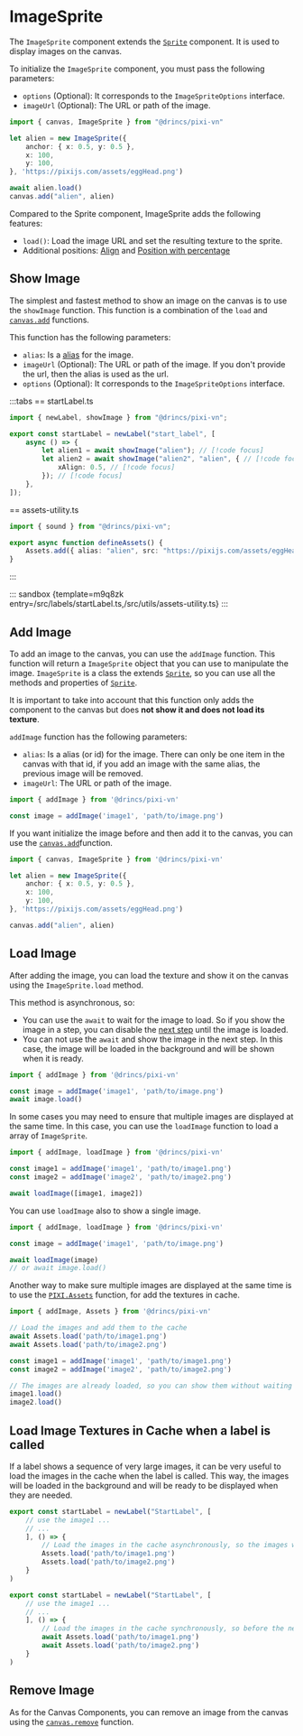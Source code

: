 # ImageSprite

The `ImageSprite` component extends the [`Sprite`](/start/canvas-components#base-components) component. It is used to display images on the canvas.

To initialize the `ImageSprite` component, you must pass the following parameters:

* `options` (Optional): It corresponds to the `ImageSpriteOptions` interface.
* `imageUrl` (Optional): The URL or path of the image.

```ts
import { canvas, ImageSprite } from "@drincs/pixi-vn"

let alien = new ImageSprite({
    anchor: { x: 0.5, y: 0.5 },
    x: 100,
    y: 100,
}, 'https://pixijs.com/assets/eggHead.png')

await alien.load()
canvas.add("alien", alien)
```

Compared to the Sprite component, ImageSprite adds the following features:

* `load()`: Load the image URL and set the resulting texture to the sprite.
* Additional positions: [Align](/start/canvas-position.md) and [Position with percentage](/start/canvas-position.md)

## Show Image

The simplest and fastest method to show an image on the canvas is to use the `showImage` function. This function is a combination of the `load` and [`canvas.add`](/start/canvas-functions.md#add-canvas-components) functions.

This function has the following parameters:

* `alias`: Is a [alias](/start/canvas-alias.md) for the image.
* `imageUrl` (Optional): The URL or path of the image. If you don't provide the url, then the alias is used as the url.
* `options` (Optional): It corresponds to the `ImageSpriteOptions` interface.

:::tabs
== startLabel.ts

```ts
import { newLabel, showImage } from "@drincs/pixi-vn";

export const startLabel = newLabel("start_label", [
    async () => {
        let alien1 = await showImage("alien"); // [!code focus]
        let alien2 = await showImage("alien2", "alien", { // [!code focus]
            xAlign: 0.5, // [!code focus]
        }); // [!code focus]
    },
]);
```

== assets-utility.ts

```ts
import { sound } from "@drincs/pixi-vn";

export async function defineAssets() {
    Assets.add({ alias: "alien", src: "https://pixijs.com/assets/eggHead.png" });
}
```

:::

::: sandbox {template=m9q8zk entry=/src/labels/startLabel.ts,/src/utils/assets-utility.ts}
:::

## Add Image

To add an image to the canvas, you can use the `addImage` function. This function will return a `ImageSprite` object that you can use to manipulate the image. `ImageSprite` is a class the extends [`Sprite`](/start/canvas-components#base-components), so you can use all the methods and properties of [`Sprite`](/start/canvas-components#base-components).

It is important to take into account that this function only adds the component to the canvas but does **not show it and does not load its texture**.

`addImage` function has the following parameters:

* `alias`: Is a alias (or id) for the image. There can only be one item in the canvas with that id, if you add an image with the same alias, the previous image will be removed.
* `imageUrl`: The URL or path of the image.

```typescript
import { addImage } from '@drincs/pixi-vn'

const image = addImage('image1', 'path/to/image.png')
```

If you want initialize the image before and then add it to the canvas, you can use the [`canvas.add`](/start/canvas-functions.md#add-canvas-components)function.

```typescript
import { canvas, ImageSprite } from '@drincs/pixi-vn'

let alien = new ImageSprite({
    anchor: { x: 0.5, y: 0.5 },
    x: 100,
    y: 100,
}, 'https://pixijs.com/assets/eggHead.png')

canvas.add("alien", alien)
```

## Load Image

After adding the image, you can load the texture and show it on the canvas using the `ImageSprite.load` method.

This method is asynchronous, so:

* You can use the `await` to wait for the image to load. So if you show the image in a step, you can disable the [next step](/start/labels-flow.md#next-step) until the image is loaded.
* You can not use the `await` and show the image in the next step. In this case, the image will be loaded in the background and will be shown when it is ready.

```typescript
import { addImage } from '@drincs/pixi-vn'

const image = addImage('image1', 'path/to/image.png')
await image.load()
```

In some cases you may need to ensure that multiple images are displayed at the same time. In this case, you can use the `loadImage` function to load a array of `ImageSprite`.

```typescript
import { addImage, loadImage } from '@drincs/pixi-vn'

const image1 = addImage('image1', 'path/to/image1.png')
const image2 = addImage('image2', 'path/to/image2.png')

await loadImage([image1, image2])
```

You can use `loadImage` also to show a single image.

```typescript
import { addImage, loadImage } from '@drincs/pixi-vn'

const image = addImage('image1', 'path/to/image.png')

await loadImage(image)
// or await image.load()
```

Another way to make sure multiple images are displayed at the same time is to use the [`PIXI.Assets`](https://pixijs.com/8.x/examples/assets/async) function, for add the textures in cache.

```typescript
import { addImage, Assets } from '@drincs/pixi-vn'

// Load the images and add them to the cache
await Assets.load('path/to/image1.png')
await Assets.load('path/to/image2.png')

const image1 = addImage('image1', 'path/to/image1.png')
const image2 = addImage('image2', 'path/to/image2.png')

// The images are already loaded, so you can show them without waiting
image1.load()
image2.load()
```

## Load Image Textures in Cache when a label is called

If a label shows a sequence of very large images, it can be very useful to load the images in the cache when the label is called. This way, the images will be loaded in the background and will be ready to be displayed when they are needed.

```typescript
export const startLabel = newLabel("StartLabel", [
    // use the image1 ...
    // ...
    ], () => {
        // Load the images in the cache asynchronously, so the images will be loaded in the background
        Assets.load('path/to/image1.png')
        Assets.load('path/to/image2.png')
    }
)
```

```typescript
export const startLabel = newLabel("StartLabel", [
    // use the image1 ...
    // ...
    ], () => {
        // Load the images in the cache synchronously, so before the next step the images will be loaded
        await Assets.load('path/to/image1.png')
        await Assets.load('path/to/image2.png')
    }
)
```

## Remove Image

As for the Canvas Components, you can remove an image from the canvas using the [`canvas.remove`](/start/canvas-functions#remove-canvas-components) function.
